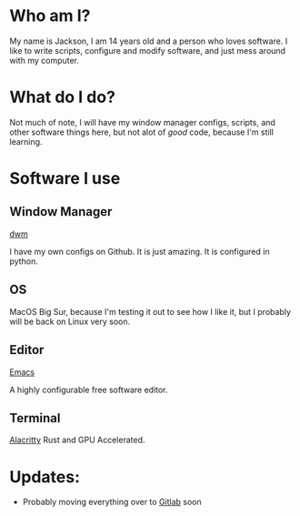 # Who am I? 

My name is Jackson, I am 14 years old and a person who loves software. I like to write scripts, configure and modify software, and just mess 
around with my computer.

# What do I do?
 
Not much of note, I will have my window manager configs, scripts, and other software things here, but not alot of *good* code, because I'm still learning.

# Software I use

## Window Manager
[dwm](https://suckless.org/)

I have my own configs on Github. It is just amazing. It is configured in python.

## OS 
MacOS Big Sur, because I'm testing it out to see how I like it, but I probably will be back on Linux very soon.

## Editor

[Emacs](https://emacs.org)

A highly configurable free software editor.


## Terminal
[Alacritty](https://alacritty.org/)
Rust and GPU Accelerated.

# Updates:
- Probably moving everything over to [Gitlab](https://gitlab.com/sparkpc) soon
